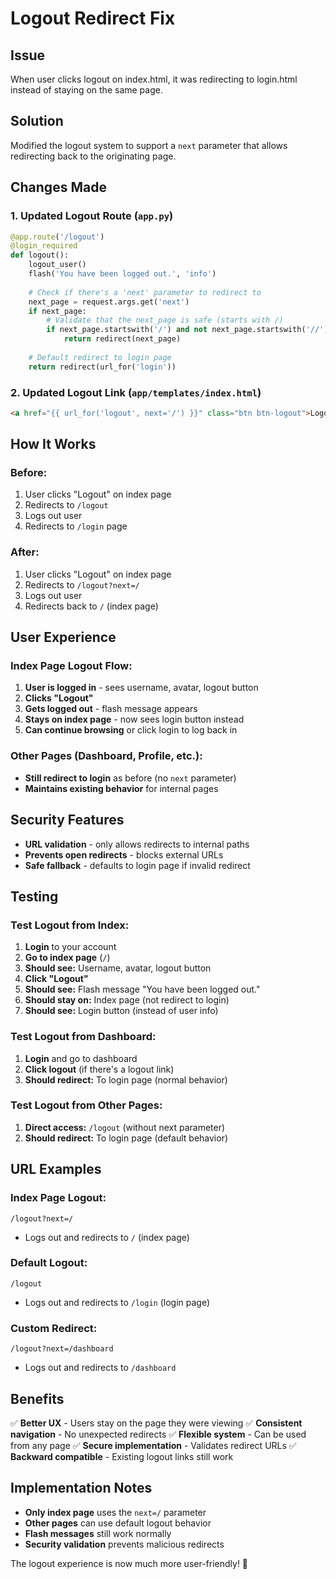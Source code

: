 # Logout Redirect Fix

## Issue
When user clicks logout on index.html, it was redirecting to login.html instead of staying on the same page.

## Solution
Modified the logout system to support a `next` parameter that allows redirecting back to the originating page.

## Changes Made

### 1. Updated Logout Route (`app.py`)
```python
@app.route('/logout')
@login_required
def logout():
    logout_user()
    flash('You have been logged out.', 'info')
    
    # Check if there's a 'next' parameter to redirect to
    next_page = request.args.get('next')
    if next_page:
        # Validate that the next_page is safe (starts with /)
        if next_page.startswith('/') and not next_page.startswith('//'):
            return redirect(next_page)
    
    # Default redirect to login page
    return redirect(url_for('login'))
```

### 2. Updated Logout Link (`app/templates/index.html`)
```html
<a href="{{ url_for('logout', next='/') }}" class="btn btn-logout">Logout</a>
```

## How It Works

### Before:
1. User clicks "Logout" on index page
2. Redirects to `/logout`
3. Logs out user
4. Redirects to `/login` page

### After:
1. User clicks "Logout" on index page
2. Redirects to `/logout?next=/`
3. Logs out user
4. Redirects back to `/` (index page)

## User Experience

### Index Page Logout Flow:
1. **User is logged in** - sees username, avatar, logout button
2. **Clicks "Logout"** 
3. **Gets logged out** - flash message appears
4. **Stays on index page** - now sees login button instead
5. **Can continue browsing** or click login to log back in

### Other Pages (Dashboard, Profile, etc.):
- **Still redirect to login** as before (no `next` parameter)
- **Maintains existing behavior** for internal pages

## Security Features

- **URL validation** - only allows redirects to internal paths
- **Prevents open redirects** - blocks external URLs
- **Safe fallback** - defaults to login page if invalid redirect

## Testing

### Test Logout from Index:
1. **Login** to your account
2. **Go to index page** (`/`)
3. **Should see:** Username, avatar, logout button
4. **Click "Logout"**
5. **Should see:** Flash message "You have been logged out."
6. **Should stay on:** Index page (not redirect to login)
7. **Should see:** Login button (instead of user info)

### Test Logout from Dashboard:
1. **Login** and go to dashboard
2. **Click logout** (if there's a logout link)
3. **Should redirect:** To login page (normal behavior)

### Test Logout from Other Pages:
1. **Direct access:** `/logout` (without next parameter)
2. **Should redirect:** To login page (default behavior)

## URL Examples

### Index Page Logout:
```
/logout?next=/
```
- Logs out and redirects to `/` (index page)

### Default Logout:
```
/logout
```
- Logs out and redirects to `/login` (login page)

### Custom Redirect:
```
/logout?next=/dashboard
```
- Logs out and redirects to `/dashboard`

## Benefits

✅ **Better UX** - Users stay on the page they were viewing
✅ **Consistent navigation** - No unexpected redirects
✅ **Flexible system** - Can be used from any page
✅ **Secure implementation** - Validates redirect URLs
✅ **Backward compatible** - Existing logout links still work

## Implementation Notes

- **Only index page** uses the `next=/` parameter
- **Other pages** can use default logout behavior
- **Flash messages** still work normally
- **Security validation** prevents malicious redirects

The logout experience is now much more user-friendly! 🎯